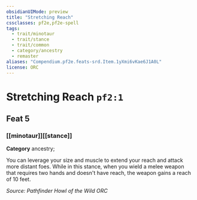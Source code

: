 ```yaml
---
obsidianUIMode: preview
title: "Stretching Reach"
cssclasses: pf2e,pf2e-spell
tags:
  - trait/minotaur
  - trait/stance
  - trait/common
  - category/ancestry
  - remaster
aliases: "Compendium.pf2e.feats-srd.Item.1yXmi6vKae6J1A0L"
license: ORC
---
```

# Stretching Reach `pf2:1`
## Feat 5
### [[minotaur]][[stance]]

**Category** ancestry; 




You can leverage your size and muscle to extend your reach and attack more distant foes. While in this stance, when you wield a melee weapon that requires two hands and doesn't have reach, the weapon gains a reach of 10 feet.

*Source: Pathfinder Howl of the Wild*
*ORC*